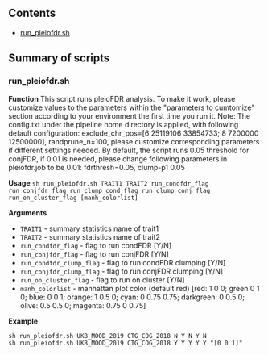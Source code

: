 ## Contents

* [run_pleiofdr.sh](#run_pleiofdrsh)

## Summary of scripts

### run_pleiofdr.sh

**Function**
This script runs pleioFDR analysis. To make it work, please customize
values to the parameters within the "parameters to cumtomize" section
according to your environment the first time you run it.
Note: The config.txt under the pipeline home directory is applied, with
following default configuration:
exclude_chr_pos=[6 25119106 33854733; 8 7200000 12500000],
randprune_n=100,
please customize corresponding parameters if different settings needed.
By default, the script runs 0.05 threshold for conjFDR, if 0.01 is needed,
please change following parameters in pleiofdr.job to be 0.01:
fdrthresh=0.05,
clump-p1 0.05

**Usage** ``sh run_pleiofdr.sh TRAIT1 TRAIT2 run_condfdr_flag run_conjfdr_flag run_clump_cond_flag run_clump_conj_flag run_on_cluster_flag [manh_colorlist]``

**Arguments**
* `TRAIT1` - summary statistics name of trait1
* `TRAIT2` - summary statistics name of trait2
* `run_condfdr_flag` - flag to run condFDR [Y/N]
* `run_conjfdr_flag` - flag to run conjFDR [Y/N]
* `run_condfdr_clump_flag` - flag to run condFDR clumping [Y/N]
* `run_conjfdr_clump_flag` - flag to run conjFDR clumping [Y/N]
* `run_on_cluster_flag` - flag to run on cluster [Y/N]
* `manh_colorlist` - manhattan plot color (default red)
                   [red: 1 0 0; green 0 1 0; blue: 0 0 1; orange: 1 0.5 0;
                   cyan: 0 0.75 0.75; darkgreen: 0 0.5 0; olive: 0.5 0.5 0;
                   magenta: 0.75 0 0.75]

**Example**
```
sh run_pleiofdr.sh UKB_MOOD_2019 CTG_COG_2018 N Y N Y N
sh run_pleiofdr.sh UKB_MOOD_2019 CTG_COG_2018 Y Y Y Y Y "[0 0 1]"
```
